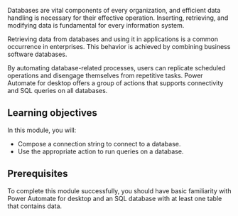 Databases are vital components of every organization, and efficient data handling is necessary for their effective operation. Inserting, retrieving, and modifying data is fundamental for every information system.

Retrieving data from databases and using it in applications is a common occurrence in enterprises. This behavior is achieved by combining business software databases.

By automating database-related processes, users can replicate scheduled operations and disengage themselves from repetitive tasks. Power Automate for desktop offers a group of actions that supports connectivity and SQL queries on all databases.

## Learning objectives

In this module, you will: 

- Compose a connection string to connect to a database.
- Use the appropriate action to run queries on a database.

## Prerequisites

To complete this module successfully, you should have basic familiarity with Power Automate for desktop and an SQL database with at least one table that contains data.
